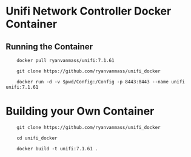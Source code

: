 # Unifi Network Controller Docker Container
## Running the Container
```
    docker pull ryanvanmass/unifi:7.1.61

    git clone https://github.com/ryanvanmass/unifi_docker
    
    docker run -d -v $pwd/Config:/Config -p 8443:8443 --name unifi unifi:7.1.61
```

# Building your Own Container
```
    git clone https://github.com/ryanvanmass/unifi_docker

    cd unifi_docker
    
    docker build -t unifi:7.1.61 .
```